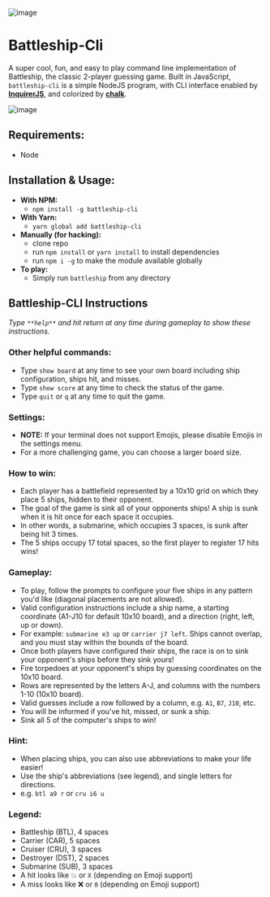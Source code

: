 ![image](https://user-images.githubusercontent.com/18563015/31041161-ea2b1434-a55e-11e7-8612-4a8ff3fca302.png)

# Battleship-Cli
A super cool, fun, and easy to play command line implementation of Battleship, the classic 2-player guessing game. Built in JavaScript, `battleship-cli` is a simple NodeJS program, with CLI interface enabled by __[InquirerJS](https://github.com/SBoudrias/Inquirer.js/)__, and colorized by __[chalk](https://github.com/chalk/chalk)__.

![image](http://res.cloudinary.com/dmvcjmjkn/image/upload/v1506736894/battleship_demo_v0jdqj.gif)

## Requirements:
- Node

## Installation & Usage:
- __With NPM:__
  - `npm install -g battleship-cli`
- __With Yarn:__
  - `yarn global add battleship-cli`
- __Manually (for hacking):__
  - clone repo
  - run `npm install` or `yarn install` to install dependencies
  - run `npm i -g` to make the module available globally
- __To play:__
  - Simply run `battleship` from any directory

## Battleship-CLI Instructions

_Type `**help**` and hit return at any time during gameplay to show these instructions._

### Other helpful commands:
- Type `show board` at any time to see your own board including ship configuration, ships hit, and misses.
- Type `show score` at any time to check the status of the game.
- Type `quit` or `q` at any time to quit the game.

### Settings:
- __NOTE:__ If your terminal does not support Emojis, please disable Emojis in the settings menu.
- For a more challenging game, you can choose a larger board size.

### How to win:
- Each player has a battlefield represented by a 10x10 grid on which they place 5 ships, hidden to their opponent.
- The goal of the game is sink all of your opponents ships! A ship is sunk when it is hit once for each space it occupies.
- In other words, a submarine, which occupies 3 spaces, is sunk after being hit 3 times.
- The 5 ships occupy 17 total spaces, so the first player to register 17 hits wins!

### Gameplay:
- To play, follow the prompts to configure your five ships in any pattern you'd like (diagonal placements are not allowed).
- Valid configuration instructions include a ship name, a starting coordinate (A1-J10 for default 10x10 board), and a direction (right, left, up or down).
- For example: `submarine e3 up` or `carrier j7 left`. Ships cannot overlap, and you must stay within the bounds of the board.
- Once both players have configured their ships, the race is on to sink your opponent's ships before they sink yours!
- Fire torpedoes at your opponent's ships by guessing coordinates on the 10x10 board.
- Rows are represented by the letters A-J, and columns with the numbers 1-10 (10x10 board).
- Valid guesses include a row followed by a column, e.g. `A1`, `B7`, `J10`, etc.
- You will be informed if you've hit, missed, or sunk a ship.
- Sink all 5 of the computer's ships to win!

### Hint:
- When placing ships, you can also use abbreviations to make your life easier!
- Use the ship's abbreviations (see legend), and single letters for directions.
- e.g. `btl a9 r` or `cru i6 u`

### Legend:
- Battleship (BTL), 4 spaces
- Carrier (CAR), 5 spaces
- Cruiser (CRU), 3 spaces
- Destroyer (DST), 2 spaces
- Submarine (SUB), 3 spaces
- A hit looks like 💥 or ` X ` (depending on Emoji support)
- A miss looks like ❌ or ` 0 ` (depending on Emoji support)  
